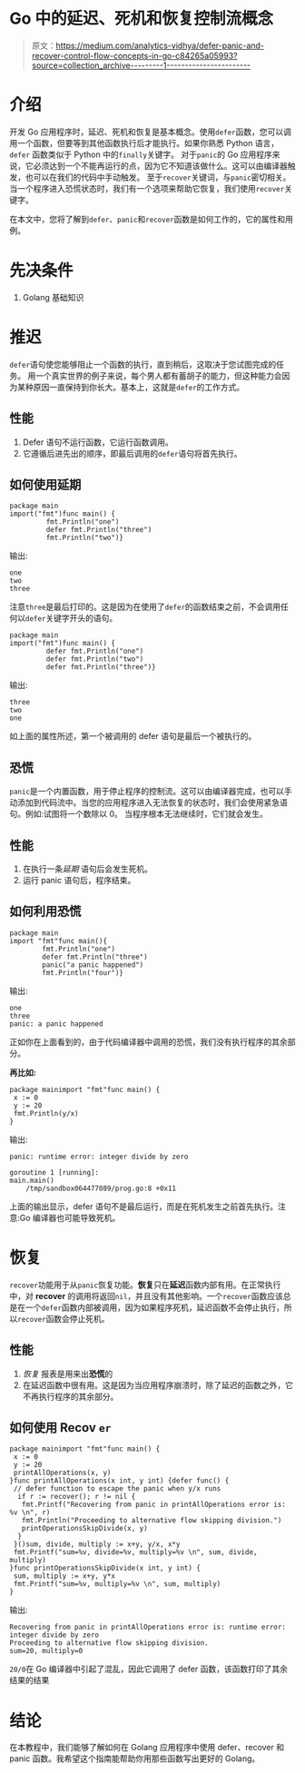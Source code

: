 # Go 中的延迟、死机和恢复控制流概念

> 原文：<https://medium.com/analytics-vidhya/defer-panic-and-recover-control-flow-concepts-in-go-c84265a05993?source=collection_archive---------1----------------------->

# 介绍

开发 Go 应用程序时，延迟、死机和恢复是基本概念。使用`defer`函数，您可以调用一个函数，但要等到其他函数执行后才能执行。如果你熟悉 Python 语言，`defer` 函数类似于 Python 中的`finally`关键字。
对于`panic`的 Go 应用程序来说，它必须达到一个不能再运行的点，因为它不知道该做什么。这可以由编译器触发，也可以在我们的代码中手动触发。
至于`recover`关键词，与`panic`密切相关。当一个程序进入恐慌状态时，我们有一个选项来帮助它恢复，我们使用`recover`关键字。

在本文中，您将了解到`defer`、`panic`和`recover`函数是如何工作的，它的属性和用例。

# 先决条件

1.  Golang 基础知识

# 推迟

`defer`语句使您能够阻止一个函数的执行，直到稍后，这取决于您试图完成的任务。
用一个真实世界的例子来说，每个男人都有蓄胡子的能力，但这种能力会因为某种原因一直保持到你长大。基本上，这就是`defer`的工作方式。

## 性能

1.  Defer 语句不运行函数，它运行函数调用。
2.  它遵循后进先出的顺序，即最后调用的`defer`语句将首先执行。

## 如何使用延期

```
package main
import("fmt")func main() {
         fmt.Println("one")
         defer fmt.Println("three")
         fmt.Println("two")}
```

输出:

```
one
two
three
```

注意`three`是最后打印的。这是因为在使用了`defer`的函数结束之前，不会调用任何以`defer`关键字开头的语句。

```
package main
import("fmt")func main() {
         defer fmt.Println("one")
         defer fmt.Println("two")
         defer fmt.Println("three")}
```

输出:

```
three
two
one
```

如上面的属性所述，第一个被调用的 defer 语句是最后一个被执行的。

## 恐慌

`panic`是一个内置函数，用于停止程序的控制流。这可以由编译器完成，也可以手动添加到代码流中。当您的应用程序进入无法恢复的状态时，我们会使用紧急语句。例如:试图将一个数除以 0。
当程序根本无法继续时，它们就会发生。

## 性能

1.  在执行一条*延期* 语句后会发生死机。
2.  运行 panic 语句后，程序结束。

## 如何利用恐慌

```
package main
import "fmt"func main(){
        fmt.Println("one")
        defer fmt.Println("three")
        panic("a panic happened")
        fmt.Println("four")}
```

输出:

```
one
three
panic: a panic happened
```

正如你在上面看到的，由于代码编译器中调用的恐慌，我们没有执行程序的其余部分。

**再比如:**

```
package mainimport "fmt"func main() {
 x := 0
 y := 20
 fmt.Println(y/x)
}
```

输出:

```
panic: runtime error: integer divide by zero

goroutine 1 [running]:
main.main()
	/tmp/sandbox064477089/prog.go:8 +0x11
```

上面的输出显示，defer 语句不是最后运行，而是在死机发生之前首先执行。注意:Go 编译器也可能导致死机。

# 恢复

`recover`功能用于从`panic`恢复功能。**恢复**只在**延迟**函数内部有用。在正常执行中，对 **recover** 的调用将返回`nil`，并且没有其他影响。一个`recover`函数应该总是在一个`defer`函数内部被调用，因为如果程序死机，延迟函数不会停止执行，所以`recover`函数会停止死机。

## 性能

1.  *恢复* 报表是用来出**恐慌**的
2.  在延迟函数中很有用。这是因为当应用程序崩溃时，除了延迟的函数之外，它不再执行程序的其余部分。

## 如何使用 Recov `er`

```
package mainimport "fmt"func main() {
 x := 0
 y := 20
 printAllOperations(x, y)
}func printAllOperations(x int, y int) {defer func() {
 // defer function to escape the panic when y/x runs
  if r := recover(); r != nil {
   fmt.Printf("Recovering from panic in printAllOperations error is: %v \n", r)
   fmt.Println("Proceeding to alternative flow skipping division.")
   printOperationsSkipDivide(x, y)
  }
 }()sum, divide, multiply := x+y, y/x, x*y
 fmt.Printf("sum=%v, divide=%v, multiply=%v \n", sum, divide, multiply)
}func printOperationsSkipDivide(x int, y int) {
 sum, multiply := x+y, y*x
 fmt.Printf("sum=%v, multiply=%v \n", sum, multiply)
}
```

输出:

```
Recovering from panic in printAllOperations error is: runtime error: integer divide by zero 
Proceeding to alternative flow skipping division.
sum=20, multiply=0
```

`20/0`在 Go 编译器中引起了混乱，因此它调用了 defer 函数，该函数打印了其余结果的结果

# 结论

在本教程中，我们能够了解如何在 Golang 应用程序中使用 defer、recover 和 panic 函数。我希望这个指南能帮助你用那些函数写出更好的 Golang。